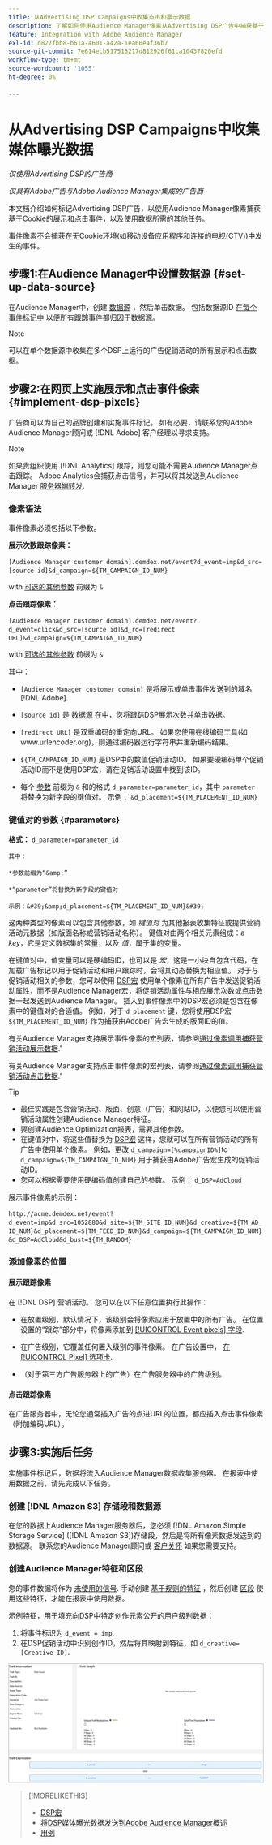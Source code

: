 ```yaml
---
title: 从Advertising DSP Campaigns中收集点击和展示数据
description: 了解如何使用Audience Manager像素从Advertising DSP广告中捕获基于Cookie的展示和点击事件
feature: Integration with Adobe Audience Manager
exl-id: d827fbb8-b61a-4601-a42a-1ea60e4f36b7
source-git-commit: 7e614ecb517515217d812926f61ca10437820efd
workflow-type: tm+mt
source-wordcount: '1055'
ht-degree: 0%

---
```


# 从Advertising DSP Campaigns中收集媒体曝光数据

*仅使用Advertising DSP的广告商*

*仅具有Adobe广告与Adobe Audience Manager集成的广告商*

本文档介绍如何标记Advertising DSP广告，以使用Audience Manager像素捕获基于Cookie的展示和点击事件，以及使用数据所需的其他任务。

事件像素不会捕获在无Cookie环境(如移动设备应用程序和连接的电视(CTV))中发生的事件。

## 步骤1:在Audience Manager中设置数据源 {#set-up-data-source}

在Audience Manager中，创建 [数据源](https://experienceleague.adobe.com/docs/audience-manager/user-guide/features/data-sources/datasources-list-and-settings.html) ，然后单击数据。 包括数据源ID [在每个事件标记中](#implement-dsp-pixels) 以便所有跟踪事件都归因于数据源。

>[!NOTE]
> 可以在单个数据源中收集在多个DSP上运行的广告促销活动的所有展示和点击数据。

## 步骤2:在网页上实施展示和点击事件像素 {#implement-dsp-pixels}

广告商可以为自己的品牌创建和实施事件标记。 如有必要，请联系您的Adobe Audience Manager顾问或 [!DNL Adobe] 客户经理以寻求支持。

>[!NOTE]
>
>如果贵组织使用 [!DNL Analytics] 跟踪，则您可能不需要Audience Manager点击跟踪。 Adobe Analytics会捕获点击信号，并可以将其发送到Audience Manager [服务器端转发](https://experienceleague.adobe.com/docs/analytics/admin/admin-tools/server-side-forwarding/ssf.html).

### 像素语法

事件像素必须包括以下参数。

**展示次数跟踪像素：**

`[Audience Manager customer domain].demdex.net/event?d_event=imp&d_src=[source id]&d_campaign=${TM_CAMPAIGN_ID_NUM}`

with [可选的其他参数](#parameters) 前缀为 `&`

**点击跟踪像素：**

`[Audience Manager customer domain].demdex.net/event?d_event=click&d_src=[source id]&d_rd=[redirect URL]&d_campaign=${TM_CAMPAIGN_ID_NUM}`

with [可选的其他参数](#parameters) 前缀为 `&`

其中：

* `[Audience Manager customer domain]` 是将展示或单击事件发送到的域名 [!DNL Adobe].

* `[source id]` 是 [数据源](#set-up-data-source) 在中，您将跟踪DSP展示次数并单击数据。

* `[redirect URL]` 是双重编码的重定向URL。 如果您使用在线编码工具(如www.urlencoder.org)，则通过编码器运行字符串并重新编码结果。

* `${TM_CAMPAIGN_ID_NUM}` 是DSP中的数值促销活动ID。 如果要硬编码单个促销活动ID而不是使用DSP宏，请在促销活动设置中找到该ID。

* 每个 [参数](#key-value-pairs) 前缀为 `&` 和的格式 `d_parameter=parameter_id`，其中 `parameter` 将替换为新字段的键值对。 示例： `&d_placement=${TM_PLACEMENT_ID_NUM}`

### 键值对的参数 {#parameters}

**格式：**  `d_parameter=parameter_id`

    其中：
    
    *参数前缀为“&amp;”
    
    *“parameter”将替换为新字段的键值对
    
    示例：&#39;&amp;d_placement=${TM_PLACEMENT_ID_NUM}&#39;

这两种类型的像素可以包含其他参数，如 *键值对* 为其他报表收集特征或提供营销活动元数据（如版面名称或营销活动名称）。 键值对由两个相关元素组成：a *key*，它是定义数据集的常量，以及 *值*，属于集的变量。

在键值对中，值变量可以是硬编码ID，也可以是 *宏*，这是一小块自包含代码，在加载广告标记以用于促销活动和用户跟踪时，会将其动态替换为相应值。 对于与促销活动相关的参数，您可以使用 [DSP宏](/help/dsp/campaign-management/macros.md) 使用单个像素在所有广告中发送促销活动属性，而不是Audience Manager宏，将促销活动属性与相应展示次数或点击数据一起发送到Audience Manager。 插入到事件像素中的DSP宏必须是包含在像素中的键值对的合适值。 例如，对于 `d_placement` 键，您将使用DSP宏 `${TM_PLACEMENT_ID_NUM}` 作为捕获由Adobe广告宏生成的版面ID的值。

有关Audience Manager支持展示事件像素的宏列表，请参阅[通过像素调用捕获营销活动展示数据](https://experienceleague.adobe.com/docs/audience-manager/user-guide/implementation-integration-guides/media-data-integration/impression-data-pixels.html#supported-key-value-pairs).&quot;

有关Audience Manager支持点击事件像素的宏列表，请参阅[通过像素调用捕获营销活动点击数据](https://experienceleague.adobe.com/docs/audience-manager/user-guide/implementation-integration-guides/media-data-integration/click-data-pixels.html).&quot;

>[!TIP]
>
>* 最佳实践是包含营销活动、版面、创意（广告）和网站ID，以便您可以使用营销活动属性创建Audience Manager特征。
>* 要创建Audience Optimization报表，需要其他参数。
>* 在键值对中，将这些值替换为 [DSP宏](/help/dsp/campaign-management/macros.md) 这样，您就可以在所有营销活动的所有广告中使用单个像素。 例如，更改 `d_campaign=[%campaignID%]`to `d_campaign=${TM_CAMPAIGN_ID_NUM}` 用于捕获由Adobe广告宏生成的促销活动ID。
>* 您可以根据需要使用硬编码值创建自己的参数。 示例： `d_DSP=AdCloud`


展示事件像素的示例：

`http://acme.demdex.net/event?d_event=imp&d_src=1052880&d_site=${TM_SITE_ID_NUM}&d_creative=${TM_AD_ID_NUM}&d_placement=${TM_FEED_ID_NUM}&d_campaign=${TM_CAMPAIGN_ID_NUM}&d_DSP=AdCloud&d_bust=${TM_RANDOM}`

### 添加像素的位置

#### 展示跟踪像素

在 [!DNL DSP] 营销活动。 您可以在以下任意位置执行此操作：

* 在放置级别，默认情况下，该级别会将像素应用于放置中的所有广告。 在位置设置的“跟踪”部分中，将像素添加到 [[!UICONTROL Event pixels] 字段](/help/dsp/campaign-management/placements/placement-settings.md).

* 在广告级别，它覆盖任何置入级别的事件像素。 在广告设置中， [在 [!UICONTROL Pixel] 选项卡](/help/dsp/campaign-management/ads/ad-edit.md).

* （对于第三方广告服务器上的广告）在广告服务器中的广告级别。

#### 点击跟踪像素

在广告服务器中，无论您通常插入广告的点进URL的位置，都应插入点击事件像素（附加编码URL）。

## 步骤3:实施后任务

实施事件标记后，数据将流入Audience Manager数据收集服务器。 在报表中使用数据之前，请先完成以下任务。

### 创建 [!DNL Amazon S3] 存储段和数据源

在您的数据上Audience Manager服务器后，您必须 [!DNL Amazon Simple Storage Service] ([!DNL Amazon S3])存储段，然后是将所有像素数据发送到的数据源。 联系您的Audience Manager顾问或 [客户关怀](https://experienceleague.adobe.com/docs/audience-manager/user-guide/help-and-legal/help-legal-contact.html) 如果您需要支持。

### 创建Audience Manager特征和区段

您的事件数据将作为 [未使用的信号](https://experienceleague.adobe.com/docs/audience-manager/user-guide/reporting/interactive-and-overlap-reports/unused-signals.html). 手动创建 [基于规则的特征](https://experienceleague.adobe.com/docs/audience-manager/user-guide/features/traits/trait-builder/create-onboarded-rule-based-traits.html) ，然后创建 [区段](https://experienceleague.adobe.com/docs/audience-manager/user-guide/features/segments/segments-purpose.html) 使用这些特征，才能在报表中使用数据。

示例特征，用于填充向DSP中特定创作元素公开的用户级别数据：

1. 将事件标识为 `d_event = imp`.
1. 在DSP促销活动中识别创作ID，然后将其映射到特征，如 `d_creative=[Creative ID]`.

![特征创建屏幕](/help/dsp/assets/aa-trait.png)

>[!MORELIKETHIS]
>
>* [DSP宏](/help/dsp/campaign-management/macros.md)
>* [将DSP媒体曝光数据发送到Adobe Audience Manager概述](overview.md)
>* [用例](use-cases.md)

